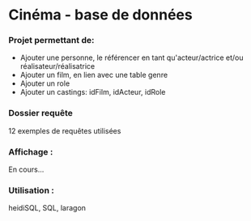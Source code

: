# Cinéma - base de données

### Projet permettant de:
- Ajouter une personne, le référencer en tant qu'acteur/actrice et/ou réalisateur/réalisatrice
- Ajouter un film, en lien avec une table genre
- Ajouter un role
- Ajouter un castings: idFilm, idActeur, idRole 


### Dossier requête  
12 exemples de requêtes utilisées


### Affichage :
 En cours...


### Utilisation : 
heidiSQL, SQL, laragon
